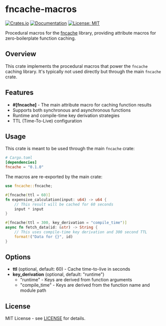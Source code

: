 # fncache-macros

[![Crates.io](https://img.shields.io/crates/v/fncache-macros.svg)](https://crates.io/crates/fncache-macros)
[![Documentation](https://docs.rs/fncache-macros/badge.svg)](https://docs.rs/fncache-macros)
[![License: MIT](https://img.shields.io/badge/License-MIT-yellow.svg)](https://opensource.org/licenses/MIT)

Procedural macros for the [fncache](https://crates.io/crates/fncache) library, providing attribute macros for zero-boilerplate function caching.

## Overview

This crate implements the procedural macros that power the `fncache` caching library. It's typically not used directly but through the main `fncache` crate.

## Features

- **#[fncache]** - The main attribute macro for caching function results
- Supports both synchronous and asynchronous functions
- Runtime and compile-time key derivation strategies
- TTL (Time-To-Live) configuration

## Usage

This crate is meant to be used through the main `fncache` crate:

```toml
# Cargo.toml
[dependencies]
fncache = "0.1.0"
```

The macros are re-exported by the main crate:

```rust
use fncache::fncache;

#[fncache(ttl = 60)]
fn expensive_calculation(input: u64) -> u64 {
    // This result will be cached for 60 seconds
    input * input
}

#[fncache(ttl = 300, key_derivation = "compile_time")]
async fn fetch_data(id: &str) -> String {
    // This uses compile-time key derivation and 300 second TTL
    format!("Data for {}", id)
}
```

## Options

- **ttl** (optional, default: 60) - Cache time-to-live in seconds
- **key_derivation** (optional, default: "runtime")
  - "runtime" - Keys are derived from function arguments
  - "compile_time" - Keys are derived from the function name and module path

## License

MIT License - see [LICENSE](../LICENSE) for details.
